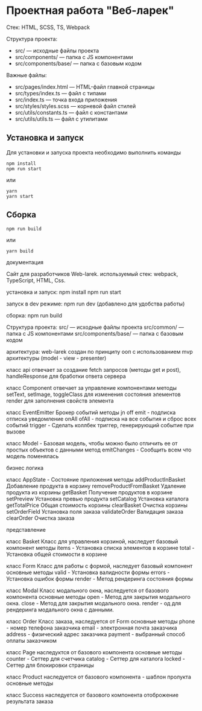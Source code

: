 # Проектная работа "Веб-ларек"

Стек: HTML, SCSS, TS, Webpack

Структура проекта:
- src/ — исходные файлы проекта
- src/components/ — папка с JS компонентами
- src/components/base/ — папка с базовым кодом

Важные файлы:
- src/pages/index.html — HTML-файл главной страницы
- src/types/index.ts — файл с типами
- src/index.ts — точка входа приложения
- src/styles/styles.scss — корневой файл стилей
- src/utils/constants.ts — файл с константами
- src/utils/utils.ts — файл с утилитами

## Установка и запуск
Для установки и запуска проекта необходимо выполнить команды

```
npm install
npm run start
```

или

```
yarn
yarn start
```
## Сборка

```
npm run build
```

или

```
yarn build
```
документация 

Сайт для разработчиков Web-larek.
используемый стек: webpack, TypeScript, HTML, Css.

установка и запуск:
npm install
npm run start

запуск в dev режиме: npm run dev  (добавлено для удобства работы)

сборка: npm run build

Структура проекта:
src/ — исходные файлы проекта
src/common/ — папка с JS компонентами
src/components/base/ — папка с базовым кодом

архитектура:
web-larek создан по принципу ооп с использованием mvp архитектуры (model - view - presenter)

класс api отвечает за создание fetch запросов (методы get и post), handleResponse для бработки ответа сервера

класс Component отвечает за управление компонентами
методы setText, setImage, toggleClass для изменения состояния элементов
render для заполнения свойств элемента

класс EventEmitter Брокер событий
методы jn off emit - подписка отписка уведомление
onAll ofAll - подписка на все события и сброс всех событий
trigger - Сделать коллбек триггер, генерирующий событие при вызове

класс Model - Базовая модель, чтобы можно было отличить ее от простых объектов с данными
метод emitChanges - Сообщить всем что модель поменялась

бизнес логика

класс AppState - Состояние приложения
методы 
addProductInBasket Добавление продукта в корзину
removeProductFromBasket Удаление продукта из корзины
getBasket Получение продуктов в корзине
setPreview Установка превью продукта
setCatalog Установка каталога
getTotalPrice Общая стоимость корзины
clearBasket Очистка корзины
setOrderField Установка поля заказа
validateOrder Валидация заказа
clearOrder Очистка заказа

представление 

класс Basket Класс для управления корзиной, наследует базовый компонент
методы 
items - Установка списка элементов в корзине
total - Установка общей стоимости в корзине

класс Form Класс для работы с формой, наследует базовый компонент
основные методы 
valid - Установка валидности формы
errors - Установка ошибок формы
render - Метод рендеринга состояния формы

класс Modal Класс модального окна, наследуется от базового компонента
основные методы
open - Метод для закрытия модального окна.
close - Метод для закрытия модального окна.
render - од для рендеринга модального окна с данными.

класс Order Класс заказа, наследуется от Form
основные методы
phone - номер телефона заказчика
email - электронная почта заказчика
address - физический адрес заказчика
payment - выбранный способ оплаты заказчиком

класс Page наследуктся от базового компонента
основные методы
counter - Сеттер для счетчика
catalog - Сеттер для каталога
locked - Сеттер для блокировки страницы

класс Product наследуется от базового компонента - шаблон пролукта
основные методы

класс Success наследуется от базового компонента
отоброжение результата заказа


